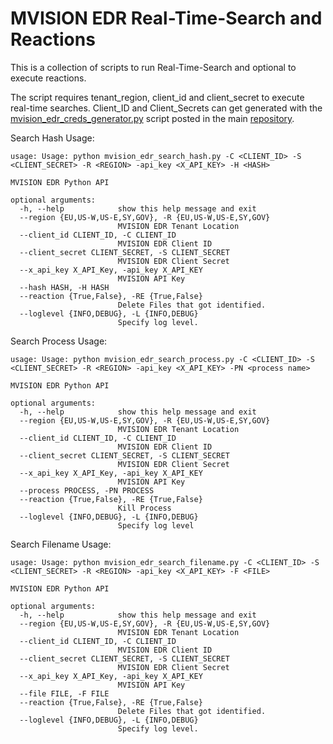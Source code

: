# MVISION EDR Real-Time-Search and Reactions

This is a collection of scripts to run Real-Time-Search and optional to execute reactions. 

The script requires tenant_region, client_id and client_secret to execute real-time searches. 
Client_ID and Client_Secrets can get generated with the [mvision_edr_creds_generator.py](https://github.com/mohlcyber/McAfee-MVISION-EDR-Integrations/blob/master/mvision_edr_creds_generator.py) script posted in the main [repository](https://github.com/mohlcyber/McAfee-MVISION-EDR-Integrations).

Search Hash Usage:
```
usage: Usage: python mvision_edr_search_hash.py -C <CLIENT_ID> -S <CLIENT_SECRET> -R <REGION> -api_key <X_API_KEY> -H <HASH>

MVISION EDR Python API

optional arguments:
  -h, --help            show this help message and exit
  --region {EU,US-W,US-E,SY,GOV}, -R {EU,US-W,US-E,SY,GOV}
                        MVISION EDR Tenant Location
  --client_id CLIENT_ID, -C CLIENT_ID
                        MVISION EDR Client ID
  --client_secret CLIENT_SECRET, -S CLIENT_SECRET
                        MVISION EDR Client Secret
  --x_api_key X_API_Key, -api_key X_API_KEY
                        MVISION API Key
  --hash HASH, -H HASH
  --reaction {True,False}, -RE {True,False}
                        Delete Files that got identified.
  --loglevel {INFO,DEBUG}, -L {INFO,DEBUG}
                        Specify log level.

```

Search Process Usage:

```
usage: Usage: python mvision_edr_search_process.py -C <CLIENT_ID> -S <CLIENT_SECRET> -R <REGION> -api_key <X_API_KEY> -PN <process name>

MVISION EDR Python API

optional arguments:
  -h, --help            show this help message and exit
  --region {EU,US-W,US-E,SY,GOV}, -R {EU,US-W,US-E,SY,GOV}
                        MVISION EDR Tenant Location
  --client_id CLIENT_ID, -C CLIENT_ID
                        MVISION EDR Client ID
  --client_secret CLIENT_SECRET, -S CLIENT_SECRET
                        MVISION EDR Client Secret
  --x_api_key X_API_Key, -api_key X_API_KEY
                        MVISION API Key                        
  --process PROCESS, -PN PROCESS
  --reaction {True,False}, -RE {True,False}
                        Kill Process
  --loglevel {INFO,DEBUG}, -L {INFO,DEBUG}
                        Specify log level

```

Search Filename Usage:

```
usage: Usage: python mvision_edr_search_filename.py -C <CLIENT_ID> -S <CLIENT_SECRET> -R <REGION> -api_key <X_API_KEY> -F <FILE>

MVISION EDR Python API

optional arguments:
  -h, --help            show this help message and exit
  --region {EU,US-W,US-E,SY,GOV}, -R {EU,US-W,US-E,SY,GOV}
                        MVISION EDR Tenant Location
  --client_id CLIENT_ID, -C CLIENT_ID
                        MVISION EDR Client ID
  --client_secret CLIENT_SECRET, -S CLIENT_SECRET
                        MVISION EDR Client Secret
  --x_api_key X_API_Key, -api_key X_API_KEY
                        MVISION API Key
  --file FILE, -F FILE
  --reaction {True,False}, -RE {True,False}
                        Delete Files that got identified.
  --loglevel {INFO,DEBUG}, -L {INFO,DEBUG}
                        Specify log level.

```
